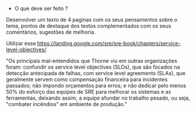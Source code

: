 
- O que deve ser feito ?

Desenvolver um texto de 4 paginas com os seus pensamentos sobre o tema, pontos de destaque dos textos complementados com os seus comentários, sugestões de melhoria.

Utilizar esse 
https://landing.google.com/sre/sre-book/chapters/service-level-objectives/


 "Os principais mal-entendidos que Thorne viu em outras organizações foram: confundir os service level objectives (SLOs), que são focados na detecção antecipada de falhas, com service level agreements (SLAs), que geralmente servem como compensação financeira para incidentes passados; não impondo orçamentos para erros; e não dedicar pelo menos 50% do esforço das equipes de SRE para melhorar os sistemas e as ferramentas, deixando assim, a equipe afundar no trabalho pesado, ou seja, "combater incêndios" em ambiente de produção."
 
 
 

